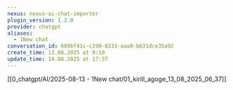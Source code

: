 ```yaml
---
nexus: nexus-ai-chat-importer
plugin_version: 1.2.0
provider: chatgpt
aliases:
  - 1New chat
conversation_id: 689bf41c-c190-8333-aaa8-b631dce35a92
create_time: 13.08.2025 at 9:10
update_time: 14.08.2025 at 17:37
---
```

[[0_chatgpt/AI/2025-08-13 - 1New chat/01_kirill_agoge_13_08_2025_06_37]]